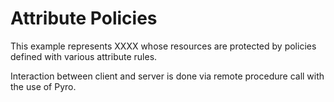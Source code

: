 # Attribute Policies

This example represents XXXX whose resources are protected by 
policies defined with various attribute rules.

Interaction between client and server is done via remote procedure call with the use of Pyro.
